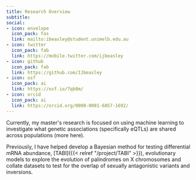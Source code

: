 ```yaml
---
title: Research Overview
subtitle: 
social:
- icon: envelope
  icon_pack: fas
  link: mailto:ibeasley@student.unimelb.edu.au
- icon: twitter
  icon_pack: fab
  link: https://mobile.twitter.com/ijbeasley
- icon: github
  icon_pack: fab
  link: https://github.com/IJbeasley
- icon: osf
  icon_pack: ai
  link: https://osf.io/7qb8m/
- icon: orcid
  icon_pack: ai
  link: https://orcid.org/0000-0001-6857-1692/
---
```


Currently, my master's research is focused on using machine learning to investigate what genetic associations (specifically eQTLs) are shared across populations (more here).

Previously, I have helped develop a Bayesian method for testing differential mRNA abundance, [TABI]({{< relref "/project/TABI" >}}),  evolutionary models to explore the evolution of palindromes on X chromosomes and collate datasets to test for the overlap of sexually antagonistic variants and inversions. 